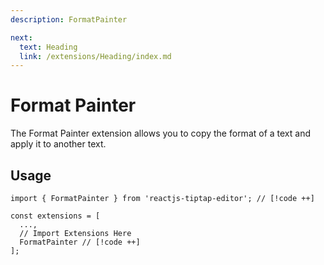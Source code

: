 ```yaml
---
description: FormatPainter

next:
  text: Heading
  link: /extensions/Heading/index.md
---
```


# Format Painter

The Format Painter extension allows you to copy the format of a text and apply it to another text.

## Usage

```tsx
import { FormatPainter } from 'reactjs-tiptap-editor'; // [!code ++]

const extensions = [
  ...,
  // Import Extensions Here
  FormatPainter // [!code ++]
];
```
